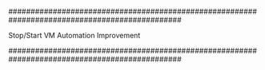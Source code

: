 ###############################################################################################


Stop/Start VM Automation Improvement

###############################################################################################